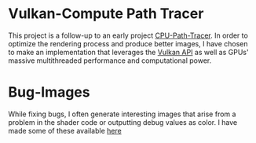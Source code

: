 # Vulkan-Compute Path Tracer

This project is a follow-up to an early project [CPU-Path-Tracer](https://github.com/PolarToCartesian/CPU-Path-Tracer). In order to optimize the rendering process and produce better images, I have chosen to make an implementation that leverages the [Vulkan API](https://www.khronos.org/vulkan/) as well as GPUs' massive multithreaded performance and computational power.

# Bug-Images

While fixing bugs, I often generate interesting images that arise from a problem in the shader code or outputting debug values as color. I have made some of these available [here](bug-images/README.md)